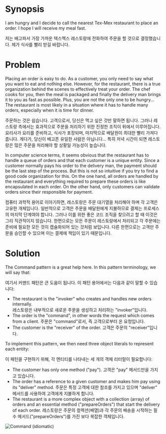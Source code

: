 # Synopsis

I am hungry and I decide to call the nearest Tex-Mex restaurant to place an order. I hope I will receive my meal fast.

저는 배고파서 가장 가까운 텍스멕스 레스토랑에 전화하여 주문을 할 것으로 결정했습니다. 제가 식사를 빨리 받길 바랍니다.

# Problem

Placing an order is easy to do. As a customer, you only need to say what you want to eat and nothing else. However, for the restaurant, there is a true organization behind the scenes to effectively treat your order. The chef cooks for you, then the meal is packaged and finally the delivery man brings it to you as fast as possible. Plus, you are not the only one to be hungry... The restaurant is most likely in a situation where it has to handle many orders, especially when it is time for dinner.

주문하는 것은 쉽습니다. 고객으로서, 당신은 먹고 싶은 것만 말하면 됩니다. 그러나 레스토랑 측에서는 효과적으로 주문을 처리하기 위한 진정한 조직이 뒤에서 이루어집니다. 요리사가 요리를 준비하고, 식사가 포장되며, 마지막으로 배달원이 최대한 빨리 가져다 줍니다. 게다가, 당신이 배고픈 유일한 사람은 아닙니다... 특히 저녁 시간이 되면 레스토랑은 많은 주문을 처리해야 할 상황일 가능성이 높습니다.

In computer science terms, it seems obvious that the restaurant has to handle a queue of orders and that each customer is a unique entity. Since a customer normally pays his order to the delivery man, the payment should be the last step of the process. But this is not so intuitive if you try to find a good code organization for this. On the one hand, all orders are handled by the restaurant and everything required to prepare these orders is like encapsulated in each order. On the other hand, only customers can validate orders since their responsible for payment.

컴퓨터 과학적 용어로 이야기하면, 레스토랑은 주문 대기열을 처리해야 하며 각 고객은 고유한 개체입니다. 일반적으로 고객은 주문을 배달원에게 지불하므로 결제는 프로세스의 마지막 단계여야 합니다. 그러나 이를 위한 좋은 코드 조직을 찾으려고 할 때 이것은 그리 직관적이지 않습니다. 한편으로는 모든 주문이 레스토랑에서 처리되고 각 주문에는 준비에 필요한 모든 것이 캡슐화되어 있는 것처럼 보입니다. 다른 한편으로는 고객만 주문을 승인할 수 있으며 이는 결제에 책임이 있기 때문입니다.

# Solution

The Command pattern is a great help here. In this pattern terminology, we will say that:

여기서 커맨드 패턴은 큰 도움이 됩니다. 이 패턴 용어에서는 다음과 같이 말할 수 있습니다:
 
  * The restaurant is the "invoker" who creates and handles new orders internally.  
    레스토랑은 내부적으로 새로운 주문을 생성하고 처리하는 "invoker"입니다.
  * The order is the "command", in other words the request which comes from a client.
    주문은 "command"로서, 즉 고객으로부터 온 요청입니다.
  * The customer is the "receiver" of the order.
    고객은 주문의 "receiver"입니다.

To implement this pattern, we then need three object literals to represent each entity:

이 패턴을 구현하기 위해, 각 엔티티를 나타내는 세 개의 객체 리터럴이 필요합니다:
  
  * The customer has only one method ("pay").
    고객은 "pay" 메서드만을 가지고 있습니다.
  * The order has a reference to a given customer and makes him pay using its "deliver" method. 
    주문은 특정 고객에 대한 참조를 가지고 있으며 "deliver" 메서드를 사용하여 고객에게 지불하게 합니다.
  * The restaurant is a more complex object with a collection (array) of orders and an essential method ("prepareOrders") that start the delivery of each order.
    레스토랑은 주문의 컬렉션(배열)과 각 주문의 배송을 시작하는 필수 메서드("prepareOrders")를 가진 보다 복잡한 객체입니다.


![Command (idiomatic)](Command.png)
